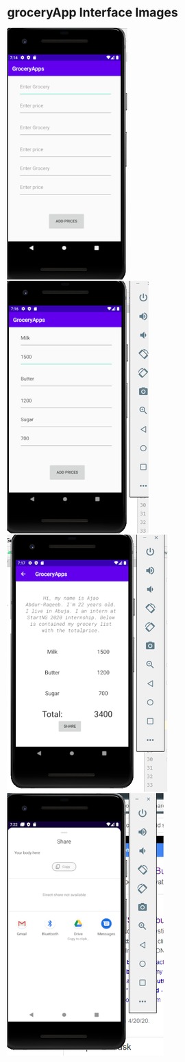 # groceryApp Interface Images

<img src="appface.PNG">

<img src="input.PNG">

<img src="secondActivity.PNG">

<img src="share.PNG">
